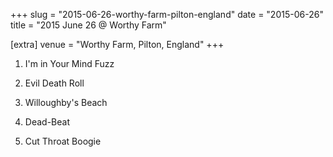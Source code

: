 +++
slug = "2015-06-26-worthy-farm-pilton-england"
date = "2015-06-26"
title = "2015 June 26 @ Worthy Farm"

[extra]
venue = "Worthy Farm, Pilton, England"
+++

 1. I'm in Your Mind Fuzz

 2. Evil Death Roll

 3. Willoughby's Beach

 4. Dead-Beat

 5. Cut Throat Boogie


